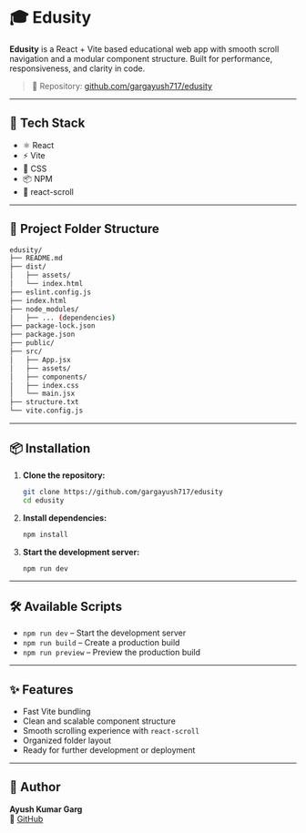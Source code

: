 # 🎓 Edusity

**Edusity** is a React + Vite based educational web app with smooth scroll navigation and a modular component structure. Built for performance, responsiveness, and clarity in code.

> 🔗 Repository: [github.com/gargayush717/edusity](https://github.com/gargayush717/edusity)

---

## 🚀 Tech Stack

- ⚛️ React
- ⚡ Vite
- 🎨 CSS
- 📦 NPM
- 🔄 react-scroll

---

## 📁 Project Folder Structure

```bash
edusity/
├── README.md
├── dist/
│   ├── assets/
│   └── index.html
├── eslint.config.js
├── index.html
├── node_modules/
│   ├── ... (dependencies)
├── package-lock.json
├── package.json
├── public/
├── src/
│   ├── App.jsx
│   ├── assets/
│   ├── components/
│   ├── index.css
│   └── main.jsx
├── structure.txt
└── vite.config.js
```

---

## 📦 Installation

1. **Clone the repository:**
   ```bash
   git clone https://github.com/gargayush717/edusity
   cd edusity
   ```

2. **Install dependencies:**
   ```bash
   npm install
   ```

3. **Start the development server:**
   ```bash
   npm run dev
   ```

---

## 🛠️ Available Scripts

- `npm run dev` – Start the development server
- `npm run build` – Create a production build
- `npm run preview` – Preview the production build

---

## ✨ Features

- Fast Vite bundling
- Clean and scalable component structure
- Smooth scrolling experience with `react-scroll`
- Organized folder layout
- Ready for further development or deployment

---

## 👤 Author

**Ayush Kumar Garg**  
📍 [GitHub](https://github.com/gargayush717)
